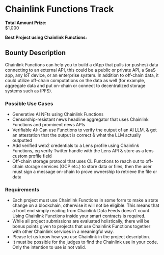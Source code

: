 # Chainlink Functions Track

**Total Amount Prize:**  
$1,000

**Best Project using Chainlink Functions:**  

## Bounty Description
Chainlink Functions can help you to build a dApp that pulls (or pushes) data connecting to an external API, this could be a public or private API, a SaaS app, any IoT device, or an enterprise system. In addition to off-chain data, it could utilize off-chain computations on the data as well (for example, aggregate data and put on-chain or connect to decentralized storage systems such as IPFS).

### Possible Use Cases
- Generative AI NFts using Chainlink Functions
- Censorship-resistant news headline aggregator that uses Chainlink Functions and prominent news APIs
- Verifiable AI: Can use Functions to verify the output of an AI LLM, & get an attestation that the output is correct & what the LLM actually outputted
- Add verified web2 credentials to a Lens profile using Chainlink Functions, eg verify Twitter handle with the Lens API & store as a lens custom profile field
- Off-chain storage protocol that uses CL Functions to reach out to off-chain storage services (GCP etc.) to store data or files, then the user must sign a message on-chain to prove ownership to retrieve the file or data

### Requirements
- Each project must use Chainlink Functions in some form to make a state change on a blockchain, otherwise it will not be eligible. This means that a front end simply reading from Chainlink Data Feeds doesn't count. Using Chainlink Functions inside your smart contracts is required.
- While all project submissions are evaluated holistically, there will be bonus points given to projects that use Chainlink Functions together with other Chainlink services in a meaningful way.
- Please let us know how you use Chainlink in the project description.
- It must be possible for the judges to find the Chainlink use in your code. Only the intention to use is not valid.
